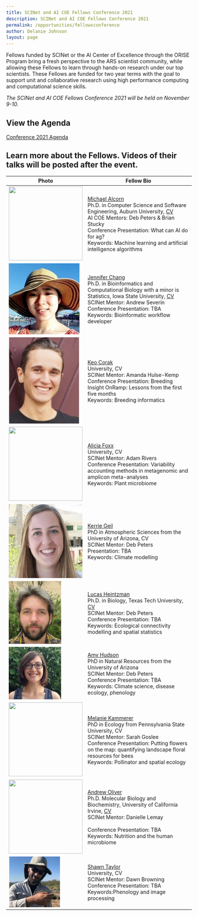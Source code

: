 ```yaml
---
title: SCINet and AI COE Fellows Conference 2021
description: SCINet and AI COE Fellows Conference 2021
permalink: /opportunities/fellowsconference
author: Delanie Johnson
layout: page
---
```


Fellows funded by SCINet or the AI Center of Excellence through the ORISE Program bring a fresh perspective to the ARS scientist community, while allowing these Fellows to learn through hands-on research under our top scientists. These Fellows are funded for two year terms with the goal to support unit and collaborative research using high performance computing and computational science skills. 

*The SCINet and AI COE Fellows Conference 2021 will be held on November 9-10.*

## View the Agenda

[Conference 2021 Agenda](/assets/docs/SCINet-AI-COE-Agenda-1018.docx)

## Learn more about the Fellows. Videos of their talks will be posted after the event.

Photo | Fellow Bio |
-----------|--------------------|
<img src="https://github.com/USDA-ARS-GBRU/scinet-site/blob/master/assets/img/team-images/michael-alcorn.jpg?raw=true" width="200" height="200"> | <a href= "mailto:malcorn.jrn.lter@gmail.com">Michael Alcorn</a><br />Ph.D. in Computer Science and Software Engineering, Auburn University, [CV](https://sites.google.com/view/michaelaalcorn/cv)<br />AI COE Mentors: Deb Peters & Brian Stucky<br /> Conference Presentation: What can AI do for ag? <br /> Keywords: Machine learning and artificial intelligence algorithms |
![](/assets/img/team-images/jennifer-chang.jpg) | <a href= "mailto:jennifer.chang@usda.gov">Jennifer Chang</a><br />  Ph.D. in Bioinformatics and Computational Biology with a minor is Statistics, Iowa State University, [CV](http://j23414.github.io/CV.pdf) <br />SCINet Mentor: Andrew Severin<br /> Conference Presentation: TBA <br /> Keywords: Bioinformatic workflow developer|
![](/assets/img/team-images/keo-corak.jpg) | <a href= "mailto:keo.corak@usda.gov">Keo Corak</a><br /> University, CV <br />SCINet Mentor: Amanda Hulse-Kemp<br /> Conference Presentation: Breeding Insight OnRamp: Lessons from the first five months <br /> Keywords: Breeding informatics |
<img src="https://github.com/USDA-ARS-GBRU/scinet-site/blob/master/assets/img/team-images/alicia-foxx.png?raw=true" width="200" height="200"> | <a href= "mailto:alicia.foxx@usda.gov">Alicia Foxx</a><br /> University, CV <br />SCINet Mentor: Adam Rivers<br /> Conference Presentation: Variability accounting methods in metagenomic and amplicon meta-analyses<br /> Keywords: Plant microbiome|
<img src="https://github.com/USDA-ARS-GBRU/scinet-site/blob/master/assets/img/team-images/kerrie-geil-300-300.jpg?raw=true" width="200" height="200"> | <a href= "mailto:kerrie.geil@usda.gov">Kerrie Geil</a><br /> PhD in Atmospheric Sciences from the University of Arizona, CV  <br />SCINet Mentor: Deb Peters<br /> Presentation: TBA<br /> Keywords: Climate modelling |
![](/assets/img/team-images/lucas-heintzman.png)  | <a href= "mailto:lucas.heintzman@usda.gov">Lucas Heintzman</a><br /> Ph.D. in Biology, Texas Tech University, [CV](https://drive.google.com/file/d/1mVQLT-WXgk4HxL0-OFYCmKLtQIFAmtax/view?usp=sharing) <br />SCINet Mentor: Deb Peters<br /> Conference Presentation: TBA<br /> Keywords: Ecological connectivity modelling and spatial statistics |
![](/assets/img/team-images/amy-hudson.png) | <a href= "mailto:amy.hudson@usda.gov">Amy Hudson</a><br /> PhD in Natural Resources from the University of Arizona <br />SCINet Mentor: Deb Peters<br /> Conference Presentation: TBA<br /> Keywords: Climate science, disease ecology, phenology |
<img src="https://github.com/USDA-ARS-GBRU/scinet-site/blob/master/assets/img/team-images/kammerer_userstory2.png?raw=true" width="200" height="200">  | <a href= "mailto:melanie.kammerer@usda.gov">Melanie Kammerer</a><br /> PhD in Ecology from Pennsylvania State University, CV <br />SCINet Mentor: Sarah Goslee<br /> Conference Presentation: Putting flowers on the map: quantifying landscape floral resources for bees<br /> Keywords: Pollinator and spatial ecology|
<img src="https://github.com/USDA-ARS-GBRU/scinet-site/blob/master/assets/img/team-images/andrew-oliver.jpg?raw=true" width="200" height="200"> | <a href= "mailto:aoliver2@uci.edu">Andrew Oliver</a><br /> Ph.D. Molecular Biology and Biochemistry, University of California Irvine, [CV](https://drive.google.com/file/d/1ahre-c5Cis4wxqHcj1jO5I6-Z_83hXSA/view) <br />SCINet Mentor: Danielle Lemay<br /> <br /> Conference Presentation: TBA<br /> Keywords: Nutrition and the human microbiome |
![](/assets/img/team-images/shawn-taylor.png) | <a href= "mailto:shawn.taylor@usda.gov">Shawn Taylor</a><br />  University, CV <br />SCINet Mentor: Dawn Browning<br /> Conference Presentation: TBA<br /> Keywords:Phenology and image processing |
